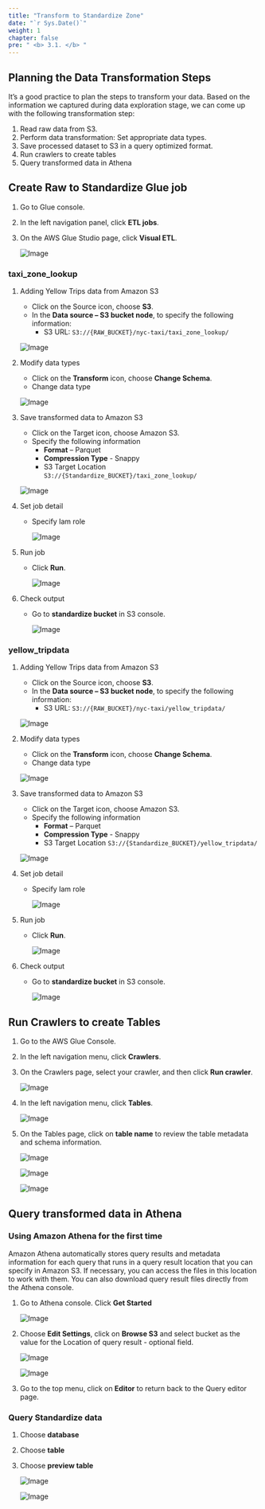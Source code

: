 ```yaml
---
title: "Transform to Standardize Zone"
date: "`r Sys.Date()`"
weight: 1
chapter: false
pre: " <b> 3.1. </b> "
---
```


## Planning the Data Transformation Steps

It’s a good practice to plan the steps to transform your data. Based on the information we captured during data
exploration stage, we can come up with the following transformation step:

1. Read raw data from S3.
2. Perform data transformation: Set appropriate data types.
3. Save processed dataset to S3 in a query optimized format.
4. Run crawlers to create tables
5. Query transformed data in Athena

## Create Raw to Standardize Glue job

1. Go to Glue console.
2. In the left navigation panel, click **ETL jobs**.
3. On the AWS Glue Studio page, click **Visual ETL**.

   ![Image](/repo_pmt_ws-fcj-004/images/3/1/31-001.png?featherlight=false&width=90pc)

### taxi_zone_lookup

1. Adding Yellow Trips data from Amazon S3
    * Click on the Source icon, choose **S3**.
    * In the **Data source – S3 bucket node**, to specify the following information:
        * S3 URL: `S3://{RAW_BUCKET}/nyc-taxi/taxi_zone_lookup/`

   ![Image](/repo_pmt_ws-fcj-004/images/3/1/31-002.png?featherlight=false&width=90pc)

2. Modify data types
    * Click on the **Transform** icon, choose **Change Schema**.
    * Change data type

   ![Image](/repo_pmt_ws-fcj-004/images/3/1/31-003.png?featherlight=false&width=90pc)

3. Save transformed data to Amazon S3
    * Click on the Target icon, choose Amazon S3.
    * Specify the following information
        * **Format** – Parquet
        * **Compression Type** - Snappy
        * S3 Target Location `S3://{Standardize_BUCKET}/taxi_zone_lookup/`

   ![Image](/repo_pmt_ws-fcj-004/images/3/1/31-004.png?featherlight=false&width=90pc)

4. Set job detail
    * Specify Iam role

      ![Image](/repo_pmt_ws-fcj-004/images/3/1/31-005.png?featherlight=false&width=90pc)

5. Run job
    * Click **Run**.

      ![Image](/repo_pmt_ws-fcj-004/images/3/1/31-006.png?featherlight=false&width=90pc)

6. Check output
    * Go to **standardize bucket** in S3 console.

      ![Image](/repo_pmt_ws-fcj-004/images/3/1/31-007.png?featherlight=false&width=90pc)

### yellow_tripdata

1. Adding Yellow Trips data from Amazon S3
    * Click on the Source icon, choose **S3**.
    * In the **Data source – S3 bucket node**, to specify the following information:
        * S3 URL: `S3://{RAW_BUCKET}/nyc-taxi/yellow_tripdata/`

   ![Image](/repo_pmt_ws-fcj-004/images/3/1/31-008.png?featherlight=false&width=90pc)

2. Modify data types
    * Click on the **Transform** icon, choose **Change Schema**.
    * Change data type

   ![Image](/repo_pmt_ws-fcj-004/images/3/1/31-009.png?featherlight=false&width=90pc)

3. Save transformed data to Amazon S3
    * Click on the Target icon, choose Amazon S3.
    * Specify the following information
        * **Format** – Parquet
        * **Compression Type** - Snappy
        * S3 Target Location `S3://{Standardize_BUCKET}/yellow_tripdata/`

   ![Image](/repo_pmt_ws-fcj-004/images/3/1/31-010.png?featherlight=false&width=90pc)

4. Set job detail
    * Specify Iam role

      ![Image](/repo_pmt_ws-fcj-004/images/3/1/31-005.png?featherlight=false&width=90pc)

5. Run job
    * Click **Run**.

      ![Image](/repo_pmt_ws-fcj-004/images/3/1/31-011.png?featherlight=false&width=90pc)

6. Check output
    * Go to **standardize bucket** in S3 console.

      ![Image](/repo_pmt_ws-fcj-004/images/3/1/31-012.png?featherlight=false&width=90pc)

## Run Crawlers to create Tables

1. Go to the AWS Glue Console.
2. In the left navigation menu, click **Crawlers**.
3. On the Crawlers page, select your crawler, and then click **Run crawler**.

   ![Image](/repo_pmt_ws-fcj-004/images/3/1/31-013.png?featherlight=false&width=90pc)
4. In the left navigation menu, click **Tables**.

   ![Image](/repo_pmt_ws-fcj-004/images/3/1/31-014.png?featherlight=false&width=90pc)
5. On the Tables page, click on **table name** to review the table metadata and schema information.

   ![Image](/repo_pmt_ws-fcj-004/images/3/1/31-015.png?featherlight=false&width=90pc)

   ![Image](/repo_pmt_ws-fcj-004/images/3/1/31-016.png?featherlight=false&width=90pc)

   ![Image](/repo_pmt_ws-fcj-004/images/3/1/31-017.png?featherlight=false&width=90pc)

## Query transformed data in Athena

### Using Amazon Athena for the first time

Amazon Athena automatically stores query results and metadata information for each query that runs in a query result
location that you can specify in Amazon S3. If necessary, you can access the files in this location to work with them.
You can also download query result files directly from the Athena console.

1. Go to Athena console. Click **Get Started**

   ![Image](/repo_pmt_ws-fcj-004/images/3/1/31-018.png?featherlight=false&width=90pc)
2. Choose **Edit Settings**, click on **Browse S3** and select bucket as the value for the Location of query result -
   optional field.

   ![Image](/repo_pmt_ws-fcj-004/images/3/1/31-019.png?featherlight=false&width=90pc)

   ![Image](/repo_pmt_ws-fcj-004/images/3/1/31-020.png?featherlight=false&width=90pc)
3. Go to the top menu, click on **Editor** to return back to the Query editor page.

### Query Standardize data

1. Choose **database**
2. Choose **table**
3. Choose **preview table**

   ![Image](/repo_pmt_ws-fcj-004/images/3/1/31-021.png?featherlight=false&width=90pc)

   ![Image](/repo_pmt_ws-fcj-004/images/3/1/31-022.png?featherlight=false&width=90pc)